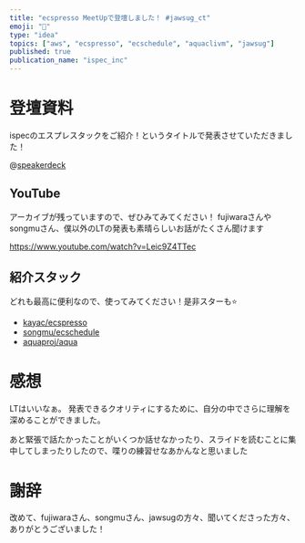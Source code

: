 ```yaml
---
title: "ecspresso MeetUpで登壇しました！ #jawsug_ct"
emoji: "🦈"
type: "idea"
topics: ["aws", "ecspresso", "ecschedule", "aquaclivm", "jawsug"]
published: true
publication_name: "ispec_inc"
---
```


# 登壇資料
ispecのエスプレスタックをご紹介！というタイトルで発表させていただきました！

@[speakerdeck](aa7734dfbfaf4e8bbb4cafe91827859f)

## YouTube
アーカイブが残っていますので、ぜひみてみてください！
fujiwaraさんやsongmuさん、僕以外のLTの発表も素晴らしいお話がたくさん聞けます

https://www.youtube.com/watch?v=Leic9Z4TTec

## 紹介スタック
どれも最高に便利なので、使ってみてください！是非スターも⭐️

- [kayac/ecspresso](https://github.com/kayac/ecspresso)
- [songmu/ecschedule](https://github.com/songmu/ecschedule)
- [aquaproj/aqua](https://github.com/aquaproj/aqua)

# 感想
LTはいいなぁ。 発表できるクオリティにするために、自分の中でさらに理解を深めることができました。

あと緊張で話たかったことがいくつか話せなかったり、スライドを読むことに集中してしまったりしたので、喋りの練習せなあかんなと思いました

# 謝辞
改めて、fujiwaraさん、songmuさん、jawsugの方々、聞いてくださった方々、ありがとうございました！
